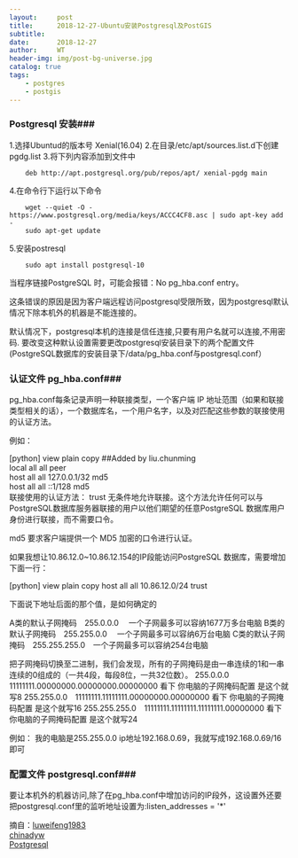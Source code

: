 ```yaml
---
layout:     post
title:      2018-12-27-Ubuntu安装Postgresql及PostGIS
subtitle:   
date:       2018-12-27
author:     WT
header-img: img/post-bg-universe.jpg
catalog: true
tags:
    - postgres
	- postgis
---
```

### Postgresql 安装###  
1.选择Ubuntud的版本号 Xenial(16.04)
2.在目录/etc/apt/sources.list.d下创建 pgdg.list
3.将下列内容添加到文件中
```
	deb http://apt.postgresql.org/pub/repos/apt/ xenial-pgdg main
``` 
4.在命令行下运行以下命令
```
	wget --quiet -O - https://www.postgresql.org/media/keys/ACCC4CF8.asc | sudo apt-key add -
	sudo apt-get update
```
5.安装postresql
```
	sudo apt install postgresql-10
```



当程序链接PostgreSQL 时，可能会报错：No pg_hba.conf entry。

这条错误的原因是因为客户端远程访问postgresql受限所致，因为postgresql默认情况下除本机外的机器是不能连接的。

默认情况下，postgresql本机的连接是信任连接,只要有用户名就可以连接,不用密码. 要改变这种默认设置需要更改postgresql安装目录下的两个配置文件(PostgreSQL数据库的安装目录下/data/pg_hba.conf与postgresql.conf）

### 认证文件 pg_hba.conf###  

pg_hba.conf每条记录声明一种联接类型，一个客户端 IP 地址范围（如果和联接类型相关的话），一个数据库名，一个用户名字，以及对匹配这些参数的联接使用的认证方法。

例如：

[python] view plain copy
##Added by liu.chunming  
local  all             all                                          peer  
host   all             all           127.0.0.1/32                   md5  
host   all             all           ::1/128                        md5  
联接使用的认证方法：
trust
        无条件地允许联接。这个方法允许任何可以与PostgreSQL数据库服务器联接的用户以他们期望的任意PostgreSQL 数据库用户身份进行联接，而不需要口令。

md5
        要求客户端提供一个 MD5 加密的口令进行认证。

如果我想让10.86.12.0~10.86.12.154的IP段能访问PostgreSQL 数据库，需要增加下面一行：

[python] view plain copy
host   all             all           10.86.12.0/24                  trust  

下面说下地址后面的那个值，是如何确定的

A类的默认子网掩码　255.0.0.0　        一个子网最多可以容纳1677万多台电脑
B类的默认子网掩码　255.255.0.0　   一个子网最多可以容纳6万台电脑
C类的默认子网掩码　255.255.255.0　一个子网最多可以容纳254台电脑
 
把子网掩码切换至二进制，我们会发现，所有的子网掩码是由一串连续的1和一串连续的0组成的（一共4段，每段8位，一共32位数）。
255.0.0.0　11111111.00000000.00000000.00000000            看下 你电脑的子网掩码配置 是这个就写8
255.255.0.0　11111111.11111111.00000000.00000000        看下 你电脑的子网掩码配置 是这个就写16
255.255.255.0　11111111.11111111.11111111.00000000     看下 你电脑的子网掩码配置 是这个就写24
 
例如：
我的电脑是255.255.0.0   ip地址192.168.0.69，我就写成192.168.0.69/16即可
### 配置文件 postgresql.conf###  

要让本机外的机器访问,除了在pg_hba.conf中增加访问的IP段外，这设置外还要把postgresql.conf里的监听地址设置为:listen_addresses = '*'

摘自：[luweifeng1983](http://blog.csdn.net/luweifeng1983/article/details/3980141)  
      [chinadyw](https://www.cnblogs.com/chinadyw/p/3507207.html)  
	  [Postgresql](https://www.postgresql.org/download/linux/ubuntu/)  



  
  
  
